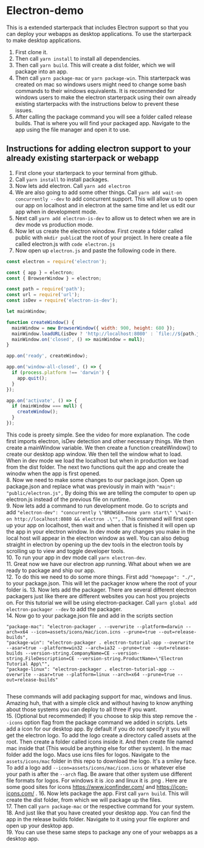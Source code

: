 # Electron-demo
This is a extended starterpack that includes Electron support so that you can deploy your webapps as desktop applications. To use the starterpack to make desktop applications.  

1. First clone it.  
2. Then call `yarn install` to install all dependencies. 
3. Then call `yarn build`. This will create a dist folder, which we will package into an app. 
4. Then call `yarn package-mac` or `yarn package-win`. This starterpack was created on mac so windows users might need to change some bash commands to their windows equivalents. It is recommended for windows users to make the electron starterpack using their own already existing starterpacks with the instructions below to prevent these issues. 
5. After calling the package command you will see a folder called release builds. That is where you will find your packaged app. Navigate to the app using the file manager and open it to use. 

## Instructions for adding electron support to your already existing starterpack or webapp

1. First clone your starterpack to your terminal from github. 
2. Call `yarn install` to install packages. 
3. Now lets add electron. Call `yarn add electron` 
4. We are also going to add some other things. Call `yarn add wait-on concurrently --dev` to add concurrent support. This will allow us to open our app on localhost and in electron at the same time and let us edit our app when in development mode. 
5. Next call `yarn add electron-is-dev` to allow us to detect when we are in dev mode vs production mode. 
6. Now let us create the electron winodow. First create a folder called public with `mkdir public`at the root of your project. In here create a file called electron.js with `code electron.js`
7. Now open up `electron.js` and paste the following code in there. 
```javascript 
const electron = require('electron');

const { app } = electron;
const { BrowserWindow } = electron;

const path = require('path');
const url = require('url');
const isDev = require('electron-is-dev');

let mainWindow;

function createWindow() {
  mainWindow = new BrowserWindow({ width: 900, height: 680 });
  mainWindow.loadURL(isDev ? 'http://localhost:8080' : `file://${path.join(__dirname, '../dist/index.html')}`);
  mainWindow.on('closed', () => mainWindow = null);
}

app.on('ready', createWindow);

app.on('window-all-closed', () => {
  if (process.platform !== 'darwin') {
    app.quit();
  }
});

app.on('activate', () => {
  if (mainWindow === null) {
    createWindow();
  }
});
```
This code is preety simple. See the video for more explanation. The code first imports electron, isDev detection and other necessary things. We then create a mainWindow variable. We then create a function createWindow() to create our desktop app window. We then tell the window what to load. When in dev mode we load the localhost but when in production we load from the dist folder. The next two functions quit the app and create the winodw when the app is first opened.   
8. Now we need to make some changes to our package.json. Open up package.json and replace what was previously in main with `"main": "public/electron.js",` By doing this we are telling the computer to open up electron.js instead of the previous file on runtime.  
9. Now lets add a command to run development mode. Go to scripts and add ` "electron-dev": "concurrently \"BROWSER=none yarn start\" \"wait-on http://localhost:8080 && electron .\"", ` . This command will first open up your app on localhost, then wait and when that is finished it will open up the app in your electron window. In dev mode any changes you make in the local host will appear in the electron window as well. You can also debug straight in electron by opening up the dev tools in the electron tools by scrolling up to view and toggle developer tools.   
10. To run your app in dev mode call `yarn electron-dev`.  
11. Great now we have our electron app running. What about when we are ready to package and ship our app.   
12. To do this we need to do some more things. First add `"homepage": "./",` to your package.json. This will let the packager know where the root of your folder is.   13. Now lets add the packager. There are several different electron packagers just like there are different websites you can host you projects on. For this tutorial we will be using electron-packager. Call `yarn global add electron-packager --dev` to add the packager.   
14. Now go to your package.json file and add in the scripts section 
```
"package-mac": "electron-packager . --overwrite --platform=darwin --arch=x64 --icon=assets/icons/mac/icon.icns --prune=true --out=release-builds",
"package-win": "electron-packager . electron-tutorial-app --overwrite --asar=true --platform=win32 --arch=ia32 --prune=true --out=release-builds --version-string.CompanyName=CE --version-string.FileDescription=CE --version-string.ProductName=\"Electron Tutorial App\"",
"package-linux": "electron-packager . electron-tutorial-app --overwrite --asar=true --platform=linux --arch=x64 --prune=true --out=release-builds"
    
```
These commands will add packaging support for mac, windows and linus. Amazing huh, that with a simple click and without having to know anything about those systems you can deploy to all three if you want.   
15. (Optional but recommended) If you choose to skip this step remove the `--icons` option flag from the package command we added in scripts. Lets add a icon for our desktop app. By default if you do not specify it you will get the electron logo. To add the logo create a directory called assets at the root. Then create a folder called icons inside it. And then create file named mac inside that (This would be anything else for other system). In the mac folder add the logo. Macs use icns files for logos. Navigate to the `assets/icons/mac` folder in this repo to download the logo. It's a smiley face. To add a logo add `--icon=assets/icons/mac/icon.icns` or whatever else your path is after the `--arch` flag. Be aware that other system use different file formats for logos. For windows it is .ico and linux it is .png . Here are some good sites for icons https://www.iconfinder.com/ and https://icon-icons.com/ . 
16.  Now lets package the app. First call `yarn build`. This will create the dist folder, from which we will package up the files.  
17. Then call `yarn package-mac` or the respective command for your system.  
18. And just like that you have created your desktop app. You can find the app in the release builds folder. Navigate to it using your file explorer and open up your desktop app.  
19. You can use these same steps to package any one of your webapps as a desktop app. 
